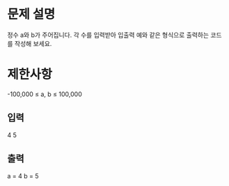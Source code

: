 # 문제 설명


정수 a와 b가 주어집니다. 각 수를 입력받아 입출력 예와 같은 형식으로 출력하는 코드를 작성해 보세요.

# 제한사항


-100,000 ≤ a, b ≤ 100,000



## 입력 

4 5


## 출력

a = 4
b = 5
